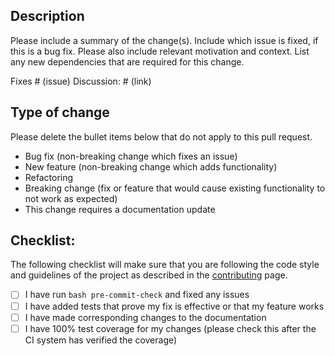 ## Description

Please include a summary of the change(s). Include  which issue is fixed, if this is a bug fix.
Please also include relevant motivation and context. List any new dependencies that are required for this
change.

Fixes # (issue)
Discussion: # (link)

## Type of change

Please delete the bullet items below that do not apply to this pull request.

* Bug fix (non-breaking change which fixes an issue)
* New feature (non-breaking change which adds functionality)
* Refactoring
* Breaking change (fix or feature that would cause existing functionality to not work as expected)
* This change requires a documentation update

## Checklist:

The following checklist will make sure that you are following the code style and
guidelines of the project as described in the
[contributing](https://firecrown.readthedocs.io/en/latest/contrib.html) page.

- [ ] I have run `bash pre-commit-check` and fixed any issues
- [ ] I have added tests that prove my fix is effective or that my feature works
- [ ] I have made corresponding changes to the documentation
- [ ] I have 100% test coverage for my changes (please check this after the CI system has verified the coverage)
